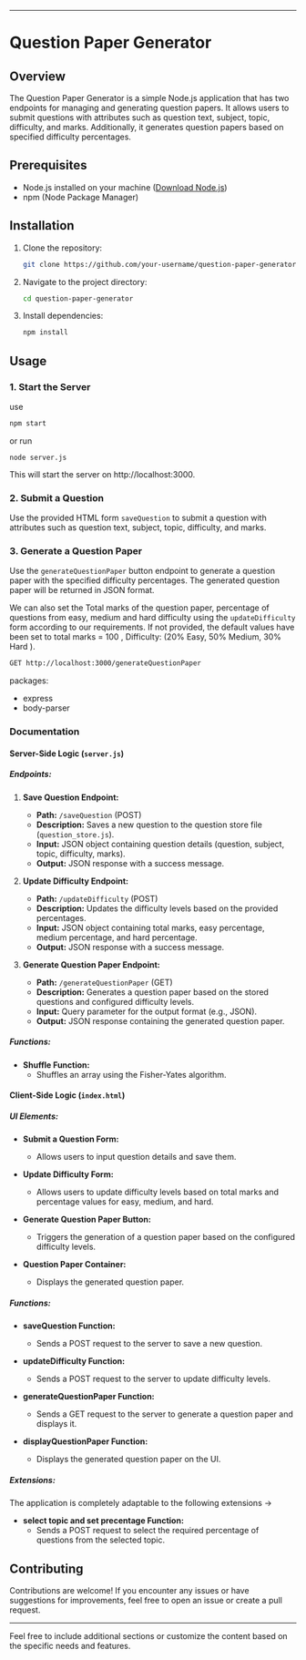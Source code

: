 
---

# Question Paper Generator

## Overview

The Question Paper Generator is a simple Node.js application that has two endpoints for managing and generating question papers. It allows users to submit questions with attributes such as question text, subject, topic, difficulty, and marks. Additionally, it generates question papers based on specified difficulty percentages.

## Prerequisites

- Node.js installed on your machine ([Download Node.js](https://nodejs.org/))
- npm (Node Package Manager)

## Installation

1. Clone the repository:

   ```bash
   git clone https://github.com/your-username/question-paper-generator.git
   ```

2. Navigate to the project directory:

   ```bash
   cd question-paper-generator
   ```

3. Install dependencies:

   ```bash
   npm install
   ```

## Usage

### 1. Start the Server
use
```bash
npm start
```
or run
```
node server.js
```

This will start the server on http://localhost:3000.

### 2. Submit a Question

Use the provided HTML form `saveQuestion` to submit a question with attributes such as question text, subject, topic, difficulty, and marks.

### 3. Generate a Question Paper

Use the `generateQuestionPaper` button endpoint to generate a question paper with the specified difficulty percentages. The generated question paper will be returned in JSON format.

We can also set the Total marks of the question paper, percentage of questions from easy, medium and hard difficulty using the `updateDifficulty` form according to our requirements. If not provided, the default values have been set to total marks = 100 , Difficulty: (20% Easy, 50% Medium, 30% Hard ).

```bash
GET http://localhost:3000/generateQuestionPaper
```

packages: 
- express
- body-parser

### Documentation

#### Server-Side Logic (`server.js`)

##### Endpoints:

1. **Save Question Endpoint:**
   - **Path:** `/saveQuestion` (POST)
   - **Description:** Saves a new question to the question store file (`question_store.js`).
   - **Input:** JSON object containing question details (question, subject, topic, difficulty, marks).
   - **Output:** JSON response with a success message.

2. **Update Difficulty Endpoint:**
   - **Path:** `/updateDifficulty` (POST)
   - **Description:** Updates the difficulty levels based on the provided percentages.
   - **Input:** JSON object containing total marks, easy percentage, medium percentage, and hard percentage.
   - **Output:** JSON response with a success message.

3. **Generate Question Paper Endpoint:**
   - **Path:** `/generateQuestionPaper` (GET)
   - **Description:** Generates a question paper based on the stored questions and configured difficulty levels.
   - **Input:** Query parameter for the output format (e.g., JSON).
   - **Output:** JSON response containing the generated question paper.

##### Functions:

- **Shuffle Function:**
  - Shuffles an array using the Fisher-Yates algorithm.

#### Client-Side Logic (`index.html`)

##### UI Elements:

- **Submit a Question Form:**
  - Allows users to input question details and save them.

- **Update Difficulty Form:**
  - Allows users to update difficulty levels based on total marks and percentage values for easy, medium, and hard.

- **Generate Question Paper Button:**
  - Triggers the generation of a question paper based on the configured difficulty levels.

- **Question Paper Container:**
  - Displays the generated question paper.

##### Functions:

- **saveQuestion Function:**
  - Sends a POST request to the server to save a new question.

- **updateDifficulty Function:**
  - Sends a POST request to the server to update difficulty levels.

- **generateQuestionPaper Function:**
  - Sends a GET request to the server to generate a question paper and displays it.

- **displayQuestionPaper Function:**
  - Displays the generated question paper on the UI.

##### Extensions:
The application is completely adaptable to the following extensions ->
- **select topic and set precentage Function:**
  - Sends a POST request to select the required percentage of questions from the selected topic.

## Contributing

Contributions are welcome! If you encounter any issues or have suggestions for improvements, feel free to open an issue or create a pull request.

---

Feel free to include additional sections or customize the content based on the specific needs and features.